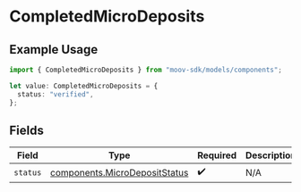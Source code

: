 # CompletedMicroDeposits

## Example Usage

```typescript
import { CompletedMicroDeposits } from "moov-sdk/models/components";

let value: CompletedMicroDeposits = {
  status: "verified",
};
```

## Fields

| Field                                                                          | Type                                                                           | Required                                                                       | Description                                                                    |
| ------------------------------------------------------------------------------ | ------------------------------------------------------------------------------ | ------------------------------------------------------------------------------ | ------------------------------------------------------------------------------ |
| `status`                                                                       | [components.MicroDepositStatus](../../models/components/microdepositstatus.md) | :heavy_check_mark:                                                             | N/A                                                                            |